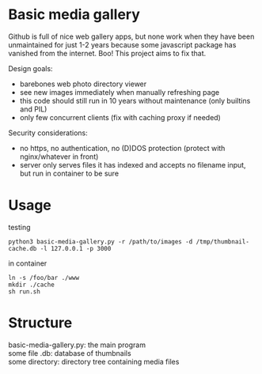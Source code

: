 # Basic media gallery

Github is full of nice web gallery apps, but none work when they have been unmaintained for just 1-2 years because some javascript package has vanished from the internet. Boo! This project aims to fix that.

Design goals:
- barebones web photo directory viewer
- see new images immediately when manually refreshing page
- this code should still run in 10 years without maintenance (only builtins and PIL)
- only few concurrent clients (fix with caching proxy if needed)

Security considerations:
- no https, no authentication, no (D)DOS protection (protect with nginx/whatever in front)
- server only serves files it has indexed and accepts no filename input, but run in container to be sure

# Usage

testing
```
python3 basic-media-gallery.py -r /path/to/images -d /tmp/thumbnail-cache.db -l 127.0.0.1 -p 3000
```

in container
```
ln -s /foo/bar ./www
mkdir ./cache
sh run.sh
```

# Structure

basic-media-gallery.py: the main program  
some file .db: database of thumbnails  
some directory: directory tree containing media files  

